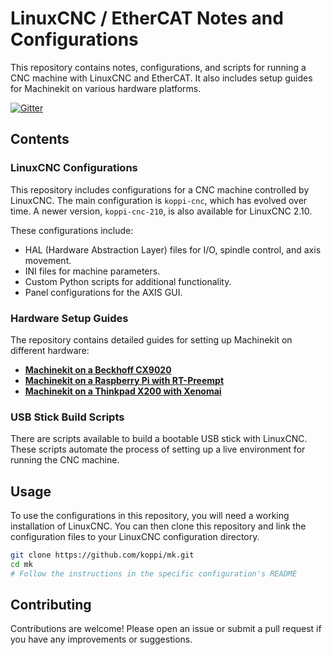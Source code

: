 # LinuxCNC / EtherCAT Notes and Configurations

This repository contains notes, configurations, and scripts for running a CNC machine with LinuxCNC and EtherCAT. It also includes setup guides for Machinekit on various hardware platforms.

[![Gitter](https://badges.gitter.im/koppi/mk.svg)](https://gitter.im/koppi/mk?utm_source=badge&utm_medium=badge&utm_campaign=pr-badge&utm_content=badge)

## Contents

### LinuxCNC Configurations

This repository includes configurations for a CNC machine controlled by LinuxCNC. The main configuration is `koppi-cnc`, which has evolved over time. A newer version, `koppi-cnc-210`, is also available for LinuxCNC 2.10.

These configurations include:
- HAL (Hardware Abstraction Layer) files for I/O, spindle control, and axis movement.
- INI files for machine parameters.
- Custom Python scripts for additional functionality.
- Panel configurations for the AXIS GUI.

### Hardware Setup Guides

The repository contains detailed guides for setting up Machinekit on different hardware:

- **[Machinekit on a Beckhoff CX9020](Machinekit-Beckhoff-CX9020.md)**
- **[Machinekit on a Raspberry Pi with RT-Preempt](Machinekit-RT-Preempt-RPI.md)**
- **[Machinekit on a Thinkpad X200 with Xenomai](Machinekit-Xenomai-Thinkpad-X200.md)**

### USB Stick Build Scripts

There are scripts available to build a bootable USB stick with LinuxCNC. These scripts automate the process of setting up a live environment for running the CNC machine.

## Usage

To use the configurations in this repository, you will need a working installation of LinuxCNC. You can then clone this repository and link the configuration files to your LinuxCNC configuration directory.

```bash
git clone https://github.com/koppi/mk.git
cd mk
# Follow the instructions in the specific configuration's README
```

## Contributing

Contributions are welcome! Please open an issue or submit a pull request if you have any improvements or suggestions.